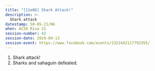 ```yaml
---
title: "[11e06] Shark Attack!"
description: >-
  Shark attack
datestamp: 50-05-21/06
when: AC50 Rixa 21
session-number: 42
session-date: 2019-09-13
session-event: https://www.facebook.com/events/2322442117792355/
---
```


1. Shark attack!
2. Sharks and sahaguin defeated.
